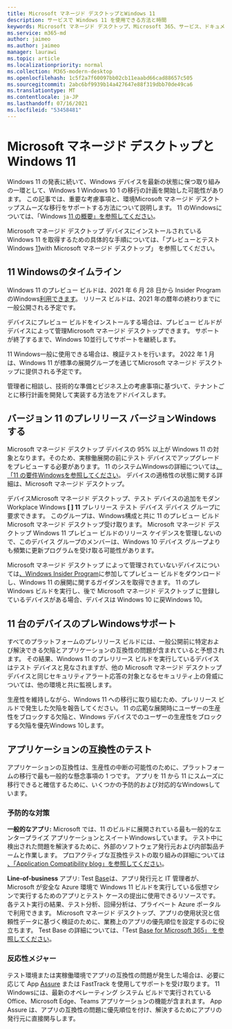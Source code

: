 ```yaml
---
title: Microsoft マネージド デスクトップとWindows 11
description: サービスで Windows 11 を使用できる方法と時間
keywords: Microsoft マネージド デスクトップ、Microsoft 365、サービス、ドキュメント
ms.service: m365-md
author: jaimeo
ms.author: jaimeo
manager: laurawi
ms.topic: article
ms.localizationpriority: normal
ms.collection: M365-modern-desktop
ms.openlocfilehash: 1c5f2a7f60097bb02cb11eaabd66cad88657c505
ms.sourcegitcommit: 2abc6bf9939b14a427647e88f319dbb70de49ca6
ms.translationtype: MT
ms.contentlocale: ja-JP
ms.lasthandoff: 07/16/2021
ms.locfileid: "53458481"
---
```

# <a name="microsoft-managed-desktop-and-windows-11"></a>Microsoft マネージド デスクトップとWindows 11

Windows 11 の発表に続いて、Windows デバイスを最新の状態に保つ取り組みの一環として、Windows 1 Windows 10 1 の移行の計画を開始した可能性があります。 この記事では、重要な考慮事項と、環境Microsoft マネージド デスクトップスムーズな移行をサポートする方法について説明します。 11 のWindowsについては、「Windows [11 の概要」を参照してください](/windows/whats-new/windows-11)。

Microsoft マネージド デスクトップ デバイスにインストールされている Windows 11 を取得するための具体的な手順については、「プレビューとテスト Windows [11](../working-with-managed-desktop/test-win11-mmd.md)with Microsoft マネージド デスクトップ」 を参照してください。

## <a name="timeline-for-windows-11"></a>11 Windowsのタイムライン

Windows 11 のプレビュー ビルドは、2021 年 6 月 28 日から Insider Program のWindows[利用できます](/windows-insider/)。 リリース ビルドは、2021 年の暦年の終わりまでに一般公開される予定です。

デバイスにプレビュー ビルドをインストールする場合は、プレビュー ビルドがデバイスによって管理Microsoft マネージド デスクトップできます。 サポートが終了するまで、Windows 10並行してサポートを継続します。

11 Windows一般に使用できる場合は、検証テストを行います。 2022 年 1 月は、Windows 11 が標準の展開グループを通じてMicrosoft マネージド デスクトップに提供される予定です。

管理者に相談し、技術的な準備とビジネス上の考慮事項に基づいて、テナントごとに移行計画を開発して実装する方法をアドバイスします。

## <a name="assessing-pre-release-versions-of-windows-11"></a>バージョン 11 のプレリリース バージョンWindowsする

Microsoft マネージド デスクトップ デバイスの 95% 以上が Windows 11 の対象となります。そのため、実稼働展開の前にテスト デバイスでアップグレードをプレビューする必要があります。 11 のシステムWindowsの詳細については[、「11 の要件Windowsを参照してください](/windows/whats-new/windows-11-requirements)。 デバイスの適格性の状態に関する詳細は、Microsoft マネージド デスクトップ。

デバイスMicrosoft マネージド デスクトップ、テスト デバイスの追加をモダン Workplace Windows **\[ \] 11** プレリリース テスト デバイス デバイス グループに要求できます。 このグループは、Windows構成と共に 11 のプレビュー ビルドMicrosoft マネージド デスクトップ受け取ります。 Microsoft マネージド デスクトップ Windows 11 プレビュー ビルドのリリース ケイデンスを管理しないので、このデバイス グループのメンバーは、Windows 10 デバイス グループよりも頻繁に更新プログラムを受け取る可能性があります。

Microsoft マネージド デスクトップ によって管理されていないデバイスについては[、Windows Insider Program](/windows-insider/)に参加してプレビュー ビルドをダウンロードし、Windows 11 の展開に関するガイダンスを取得できます。 11 のプレWindows ビルドを実行し、後で Microsoft マネージド デスクトップ に登録しているデバイスがある場合、デバイスは Windows 10 に戻Windows 10。

## <a name="support-for-pre-release-windows-11-devices"></a>11 台のデバイスのプレWindowsサポート

すべてのプラットフォームのプレリリース ビルドには、一般公開前に特定および解決できる欠陥とアプリケーションの互換性の問題が含まれていると予想されます。 その結果、Windows 11 のプレリリース ビルドを実行しているデバイスはテスト デバイスと見なされますが、他の Microsoft マネージド デスクトップ デバイスと同じセキュリティアラート応答の対象となるセキュリティ上の脅威については、他の環境と共に監視します。

生産性を維持しながら、Windows 11 への移行に取り組むため、プレリリース ビルドで発生した欠陥を報告してください。 11 の広範な展開時にユーザーの生産性をブロックする欠陥と、Windows デバイスでのユーザーの生産性をブロックする欠陥を優先Windows 10します。

## <a name="testing-application-compatibility"></a>アプリケーションの互換性のテスト

アプリケーションの互換性は、生産性の中断の可能性のために、プラットフォームの移行で最も一般的な懸念事項の 1 つです。 アプリを 11 から 11 にスムーズに移行できると確信するために、いくつかの予防的および対応的なWindowsしています。

### <a name="proactive-measures"></a>予防的な対策

**一般的なアプリ:** Microsoft では、11 のビルドに展開されている最も一般的なエンタープライズ アプリケーションとスイートWindowsしています。 テスト中に検出された問題を解決するために、外部のソフトウェア発行元および内部製品チームと作業します。 プロアクティブな互換性テストの取り組みの詳細については [、「Application Compatibility blog」を参照してください](https://blogs.windows.com/windowsexperience/2019/01/15/application-compatibility-in-the-windows-ecosystem/)。

**Line-of-business** アプリ: Test [Base](https://www.microsoft.com/testbase)は、アプリ発行元と IT 管理者が、Microsoft が安全な Azure 環境で Windows 11 ビルドを実行している仮想マシンで実行するためのアプリとテスト ケースの提出に使用できるリソースです。 各テスト実行の結果、テスト分析、回帰分析は、プライベート Azure ポータルで利用できます。 Microsoft マネージド デスクトップ、アプリの使用状況と信頼性データに基づく検証のために、業務上のアプリの優先順位を設定するのに役立ちます。 Test Base の詳細については、「Test [Base for Microsoft 365」 を参照してください](https://techcommunity.microsoft.com/t5/windows-it-pro-blog/test-base-for-microsoft-365-microsoft-ignite-2021-updates/ba-p/2185566)。

### <a name="reactive-measures"></a>反応性メジャー

テスト環境または実稼働環境でアプリの互換性の問題が発生した場合は、必要に応じて App [Assure](/fasttrack/products-and-capabilities) または FastTrack を使用してサポートを受け取ります。 11 Windowsには、最新のオペレーティング システム ビルドで実行されている Office、Microsoft Edge、Teams アプリケーションの機能が含まれます。 App Assure は、アプリの互換性の問題に優先順位を付け、解決するためにアプリの発行元に直接関与します。